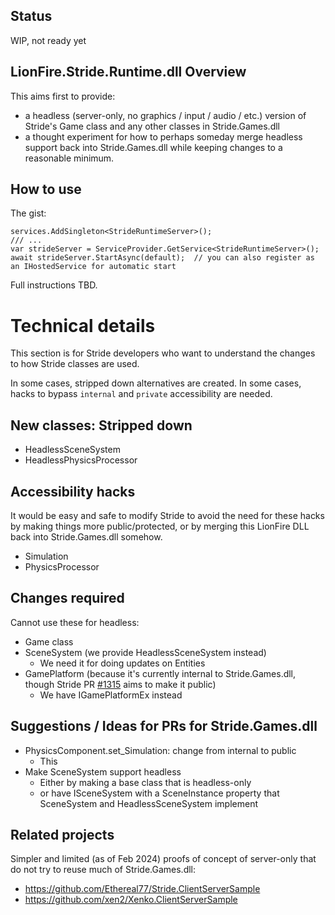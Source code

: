 
## Status

WIP, not ready yet

## LionFire.Stride.Runtime.dll Overview

This aims first to provide:

- a headless (server-only, no graphics / input / audio / etc.) version of Stride's Game class and any other classes in Stride.Games.dll
- a thought experiment for how to perhaps someday merge headless support back into Stride.Games.dll while keeping changes to a reasonable minimum.

## How to use

The gist:

```
services.AddSingleton<StrideRuntimeServer>();
/// ...
var strideServer = ServiceProvider.GetService<StrideRuntimeServer>();
await strideServer.StartAsync(default);  // you can also register as an IHostedService for automatic start
```

Full instructions TBD.

# Technical details

This section is for Stride developers who want to understand the changes to how Stride classes are used. 

In some cases, stripped down alternatives are created.  In some cases, hacks to bypass `internal` and `private` accessibility are needed.

## New classes: Stripped down 

- HeadlessSceneSystem
- HeadlessPhysicsProcessor

## Accessibility hacks

It would be easy and safe to modify Stride to avoid the need for these hacks by making things more public/protected, or by merging this LionFire DLL back into Stride.Games.dll somehow.

- Simulation
- PhysicsProcessor


## Changes required

Cannot use these for headless:

- Game class
- SceneSystem (we provide HeadlessSceneSystem instead)
  - We need it for doing updates on Entities
- GamePlatform (because it's currently internal to Stride.Games.dll, though Stride PR [#1315](https://github.com/stride3d/stride/pull/1315) aims to make it public)
  - We have IGamePlatformEx instead 

## Suggestions / Ideas for PRs for Stride.Games.dll
- PhysicsComponent.set_Simulation: change from internal to public
  - This 
- Make SceneSystem support headless
  - Either by making a base class that is headless-only 
  - or have ISceneSystem with a SceneInstance property that SceneSystem and HeadlessSceneSystem implement

## Related projects

Simpler and limited (as of Feb 2024) proofs of concept of server-only that do not try to reuse much of Stride.Games.dll:
- https://github.com/Ethereal77/Stride.ClientServerSample
- https://github.com/xen2/Xenko.ClientServerSample

